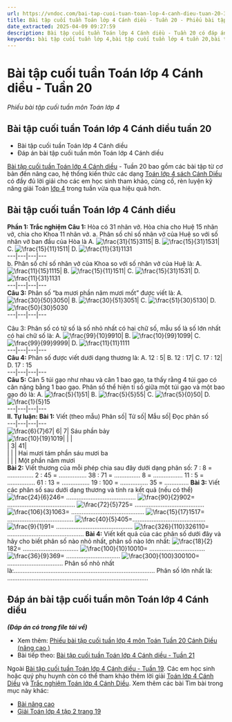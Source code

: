 ```yaml
---
url: https://vndoc.com/bai-tap-cuoi-tuan-toan-lop-4-canh-dieu-tuan-20-301194
title: Bài tập cuối tuần Toán lớp 4 Cánh diều - Tuần 20 - Phiếu bài tập cuối tuần môn Toán lớp 4 - VnDoc.com
date_extracted: 2025-04-09 09:27:59
description: Bài tập cuối tuần Toán lớp 4 Cánh diều - Tuần 20 có đáp án giúp các em học sinh ôn tập, củng cố kiến thức đã học trong tuần vừa qua.
keywords: bài tập cuối tuần lớp 4,bài tập cuối tuần lớp 4 tuần 20,bài tập cuối tuần 20 lớp 4,đề kiểm tra cuối tuần 20 lớp 4,Đề kiểm tra cuối tuần môn Toán lớp 4,Bài tập cuối tuần môn Toán lớp 4,giải Toán lớp 4,giải bài tập toán 4,toán lớp 4,bài tập toán lớp 4,Bài tập cuối tuần Toán lớp 4 Cánh diều,Bài tập cuối tuần Toán lớp 4 Cánh diều tuần 20,phiếu Bài tập cuối tuần Toán lớp 4 Cánh diều tuần 20
---
```


# Bài tập cuối tuần Toán lớp 4 Cánh diều - Tuần 20
 _Phiếu bài tập cuối tuần môn Toán lớp 4_
## Bài tập cuối tuần Toán lớp 4 Cánh diều tuần 20
  * Bài tập cuối tuần Toán lớp 4 Cánh diều
  * Đáp án bài tập cuối tuần môn Toán lớp 4 Cánh diều

[Bài tập cuối tuần Toán lớp 4 Cánh diều](<https://vndoc.com/bai-tap-cuoi-tuan-toan-lop-4-canh-dieu>) \- Tuần 20 bao gồm các bài tập từ cơ bản đến nâng cao, hệ thống kiến thức các dạng [Toán lớp 4 sách Cánh Diều](<https://vndoc.com/toan-lop-4-canh-dieu>) có đầy đủ lời giải cho các em học sinh tham khảo, củng cố, rèn luyện kỹ năng giải Toán [lớp 4](<https://vndoc.com/tai-lieu-hoc-tap-lop4>) trong tuần vừa qua hiệu quả hơn.
## **Bài tập cuối tuần Toán lớp 4 Cánh diều**
**Phần 1: Trắc nghiệm**
**Câu 1:** Hòa có 31 nhãn vở. Hòa chia cho Huệ 15 nhãn vở, chia cho Khoa 11 nhãn vở.
a. Phân số chỉ số nhãn vở của Huệ so với số nhãn vở ban đầu của Hòa là
A. ![\\frac{31}{15}](https://i.vdoc.vn/data/image/blank.png)3115| B. ![\\frac{15}{31}](https://i.vdoc.vn/data/image/blank.png)1531| C. ![\\frac{15}{11}](https://i.vdoc.vn/data/image/blank.png)1511| D. ![\\frac{11}{31}](https://i.vdoc.vn/data/image/blank.png)1131  
---|---|---|---  
b. Phân số chỉ số nhãn vở của Khoa so với số nhãn vở của Huệ là:
A. ![\\frac{11}{15}](https://i.vdoc.vn/data/image/blank.png)1115| B. ![\\frac{15}{11}](https://i.vdoc.vn/data/image/blank.png)1511| C. ![\\frac{15}{31}](https://i.vdoc.vn/data/image/blank.png)1531| D. ![\\frac{11}{31}](https://i.vdoc.vn/data/image/blank.png)1131  
---|---|---|---  
**Câu 3:** Phân số “ba mươi phần năm mươi mốt” được viết là:
A. ![\\frac{30}{50}](https://i.vdoc.vn/data/image/blank.png)3050| B. ![\\frac{30}{51}](https://i.vdoc.vn/data/image/blank.png)3051| C. ![\\frac{51}{30}](https://i.vdoc.vn/data/image/blank.png)5130| D. ![\\frac{50}{30}](https://i.vdoc.vn/data/image/blank.png)5030  
---|---|---|---  
  
Câu 3: Phân số có tử số là số nhỏ nhất có hai chữ số, mẫu số là số lớn nhất có hai chữ số là:
A. ![\\frac{99}{10}](https://i.vdoc.vn/data/image/blank.png)9910| B. ![\\frac{10}{99}](https://i.vdoc.vn/data/image/blank.png)1099| C. ![\\frac{99}{99}](https://i.vdoc.vn/data/image/blank.png)9999| D. ![\\frac{11}{11}](https://i.vdoc.vn/data/image/blank.png)1111  
---|---|---|---  
**Câu 4:** Phân số được viết dưới dạng thương là:
A. 12 : 5| B. 12 : 17| C. 17 : 12| D. 17 : 15  
---|---|---|---  
**Câu 5:** Cân 5 túi gạo như nhau và cân 1 bao gạo, ta thấy rằng 4 túi gạo có cân nặng bằng 1 bao gạo. Phân số thể hiện tỉ số giữa một túi gạo và một bao gạo đó là:
A. ![\\frac{5}{1}](https://i.vdoc.vn/data/image/blank.png)51| B. ![\\frac{5}{5}](https://i.vdoc.vn/data/image/blank.png)55| C. ![\\frac{5}{0}](https://i.vdoc.vn/data/image/blank.png)50| D. ![\\frac{1}{5}](https://i.vdoc.vn/data/image/blank.png)15  
---|---|---|---  
**II. Tự luận:**
**Bài 1:** Viết \(theo mẫu\)
Phân số| Tử số| Mẫu số| Đọc phân số  
---|---|---|---  
![\\frac{6}{7}](https://i.vdoc.vn/data/image/blank.png)67| 6| 7| Sáu phần bảy  
![\\frac{10}{19}](https://i.vdoc.vn/data/image/blank.png)1019| | |   
| 3| 41|   
| | | Hai mươi tám phần sáu mươi ba  
| | | Một phần năm mươi  
**Bài 2:** Viết thương của mỗi phép chia sau đây dưới dạng phân số:
7 : 8 = ……………
2 : 45 = ………..…..
38 : 71 = ………..….
8 = ……………..
11 : 5 = …………….
61 : 13 = …………….
19 : 100 = …………….
35 = …………..
**Bài 3:** Viết các phân số sau dưới dạng thương và tính ra kết quả \(nếu có thể\)
![\\frac{24}{6}](https://i.vdoc.vn/data/image/blank.png)246= ……………………………..…..
![\\frac{90}{2}](https://i.vdoc.vn/data/image/blank.png)902= ………………………………...
![\\frac{72}{5}](https://i.vdoc.vn/data/image/blank.png)725= ………………………………….
![\\frac{106}{3}](https://i.vdoc.vn/data/image/blank.png)1063= .…………………………………..
![\\frac{15}{17}](https://i.vdoc.vn/data/image/blank.png)1517= ………………………………..
![\\frac{40}{5}](https://i.vdoc.vn/data/image/blank.png)405=……………………………………
![\\frac{9}{1}](https://i.vdoc.vn/data/image/blank.png)91= ……………………………………..
![\\frac{326}{110}](https://i.vdoc.vn/data/image/blank.png)326110= ……………………………………..
**Bài 4:** Viết kết quả của các phân số dưới đây và hãy cho biết phân số nào nhỏ nhất, phân số nào lớn nhất:
![\\frac{18}{2}](https://i.vdoc.vn/data/image/blank.png)182= …………………………..
![\\frac{100}{10}](https://i.vdoc.vn/data/image/blank.png)10010= …………………………..
![\\frac{36}{9}](https://i.vdoc.vn/data/image/blank.png)369= ………………………….
![\\frac{300}{100}](https://i.vdoc.vn/data/image/blank.png)300100= …………………………..
Phân số nhỏ nhất là:………………………………………………………………………
Phân số lớn nhất là: ………………………………………………………………………
## **Đáp án bài tập cuối tuần môn Toán lớp 4 Cánh diều**
 _**\(Đáp án có trong file tải về\)**_
  * Xem thêm: [Phiếu bài tập cuối tuần lớp 4 môn Toán Tuần 20 Cánh Diều \(nâng cao \)](<https://vndoc.com/phieu-bai-tap-cuoi-tuan-lop-4-mon-toan-nang-cao-tuan-20-226268>)
  * Bài tiếp theo: [Bài tập cuối tuần Toán lớp 4 Cánh diều - Tuần 21](<https://vndoc.com/phieu-bai-tap-cuoi-tuan-mon-toan-lop-4-tuan-21-191200>)

Ngoài [Bài tập cuối tuần Toán lớp 4 Cánh diều - Tuần 19](<https://vndoc.com/bai-tap-cuoi-tuan-toan-lop-4-canh-dieu-tuan-19-301185>). Các em học sinh hoặc quý phụ huynh còn có thể tham khảo thêm lời giải [Toán lớp 4 Cánh Diều](<https://vndoc.com/toan-lop-4-canh-dieu>) và [Trắc nghiệm Toán lớp 4 Cánh Diều](<https://vndoc.com/trac-nghiem-toan-lop-4-canh-dieu>).
Xem thêm các bài Tìm bài trong mục này khác:
  * [Bài nâng cao](</phieu-bai-tap-cuoi-tuan-lop-4-mon-toan-nang-cao-tuan-20-226268>)
  * [Giải Toán lớp 4 tập 2 trang 19](</giai-toan-lop-4-tap-2-trang-19-canh-dieu-326329>)

